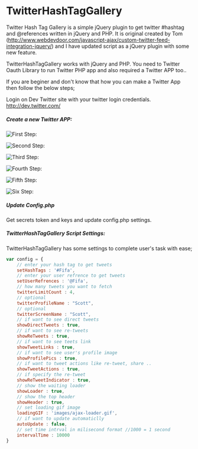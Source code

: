 TwitterHashTagGallery
=====================

Twitter Hash Tag Gallery is a simple jQuery plugin to get twitter #hashtag and @references written in jQuery and PHP. It is original created by Tom (http://www.webdevdoor.com/javascript-ajax/custom-twitter-feed-integration-jquery/) and I have updated script as a jQuery plugin with some new feature.

TwitterHashTagGallery works with jQuery and PHP. You need to Twitter Oauth Library to run Twitter PHP app and also required a Twitter APP too..

If you are beginer and don't know that how you can make a Twitter App then follow the below steps;

Login on Dev Twitter site with your twitter login credentials. http://dev.twitter.com/

<h5>Create a new Twitter APP:</h5>

![First Step:](https://github.com/neerajsinghsonu/TwitterHashTagGallery/blob/master/doc/first-screen.JPG "First Step")

![Second Step:](https://github.com/neerajsinghsonu/TwitterHashTagGallery/blob/master/doc/second-screen.JPG "Second Step")

![Third Step:](https://github.com/neerajsinghsonu/TwitterHashTagGallery/blob/master/doc/third-screen.JPG "Third Step")

![Fourth Step:](https://github.com/neerajsinghsonu/TwitterHashTagGallery/blob/master/doc/fourth-screen.JPG "Fourth Step")

![Fifth Step:](https://github.com/neerajsinghsonu/TwitterHashTagGallery/blob/master/doc/fifth-screen.JPG "Fifth Step")

![Six Step:](https://github.com/neerajsinghsonu/TwitterHashTagGallery/blob/master/doc/six-screen.JPG "Six Step")


<h5>Update Config.php</h5>

Get secrets token and keys and update config.php settings.


<h5>TwitterHashTagGallery Script Settings:</h5>
TwitterHashTagGallery has some settings to complete user's task with ease;

```javascript
var config = {
	// enter your hash tag to get tweets
	setHashTags : '#Fifa',
	// enter your user refrence to get tweets
	setUserRefrences : '@Fifa',
	// how many tweets you want to fetch
	twitterLimitCount : 4,
	// optional
	twitterProfileName : "Scott",
	// optional
	twitterScreenName : "Scott",
	// if want to see direct tweets
	showDirectTweets : true,
	// if want to see re-tweets
	showReTweets : true,
	// if want to see teets link
	showTweetLinks : true,
	// if want to see user's profile image
	showProfilePics : true,
	// if want to tweet actions like re-tweet, share ..
	showTweetActions : true,
	// if specify the re-tweet
	showReTweetIndicator : true,
	// show the waiting loader
	showLoader : true,
	// show the top header
	showHeader : true,
	// set loading gif image
	loadingGIF : 'images/ajax-loader.gif',
	// if want to update automaticlly
	autoUpdate : false,
	// set time intrval in milisecond format //1000 = 1 second
	intervalTime : 10000
}
```
